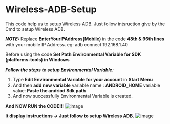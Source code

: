 # Wireless-ADB-Setup
This code help us to setup Wireless ADB.
Just follow intsruction give by the Cmd to setup Wireless ADB.

**_NOTE:_**
Replace **EnterYourIPAddress(Mobile)** in the code **48th & 96th lines** with your mobile IP Address.
eg:
   adb connect 192.168.1.40


Before using the code **Set Path Environmental Variable for SDK (platforms-tools) in Windows**


**_Follow the steps to setup Environmental Variable:_**

1) Type **Edit Environmental Variable for your account** in **Start Menu**
2) And then **add new variable**
           variable name : **ANDROID_HOME**
           variable value: **Paste the andriod Sdk path**
3) And now successfully Environmental Variable is created.


**And NOW RUN the CODE!!!**
![image](https://user-images.githubusercontent.com/49812701/83906158-b0146300-a780-11ea-9d54-7ee08902a131.png)

**It display instructions -> Just follow to setup Wireless ADB.**
![image](https://user-images.githubusercontent.com/49812701/83933303-04413680-a7c5-11ea-94ab-014dc8ffb239.png)

